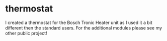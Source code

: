# thermostat

I created a thermostat for the Bosch Tronic Heater unit as I used it a bit different then the standard users.
For the additional modules please see my other public project! 
